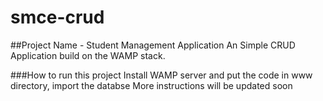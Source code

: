 # smce-crud

##Project Name - Student Management Application
An Simple CRUD Application build on the WAMP stack.

###How to run this project
Install WAMP server and put the code in www directory, import the databse
More instructions will be updated soon
